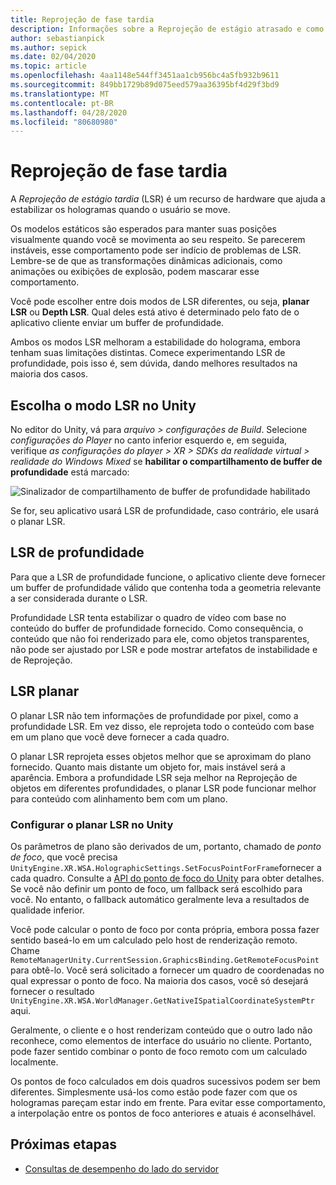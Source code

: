 ```yaml
---
title: Reprojeção de fase tardia
description: Informações sobre a Reprojeção de estágio atrasado e como usá-la.
author: sebastianpick
ms.author: sepick
ms.date: 02/04/2020
ms.topic: article
ms.openlocfilehash: 4aa1148e544ff3451aa1cb956bc4a5fb932b9611
ms.sourcegitcommit: 849bb1729b89d075eed579aa36395bf4d29f3bd9
ms.translationtype: MT
ms.contentlocale: pt-BR
ms.lasthandoff: 04/28/2020
ms.locfileid: "80680980"
---
```

# <a name="late-stage-reprojection"></a>Reprojeção de fase tardia

A *Reprojeção de estágio tardia* (LSR) é um recurso de hardware que ajuda a estabilizar os hologramas quando o usuário se move.

Os modelos estáticos são esperados para manter suas posições visualmente quando você se movimenta ao seu respeito. Se parecerem instáveis, esse comportamento pode ser indício de problemas de LSR. Lembre-se de que as transformações dinâmicas adicionais, como animações ou exibições de explosão, podem mascarar esse comportamento.

Você pode escolher entre dois modos de LSR diferentes, ou seja, **planar LSR** ou **Depth LSR**. Qual deles está ativo é determinado pelo fato de o aplicativo cliente enviar um buffer de profundidade.

Ambos os modos LSR melhoram a estabilidade do holograma, embora tenham suas limitações distintas. Comece experimentando LSR de profundidade, pois isso é, sem dúvida, dando melhores resultados na maioria dos casos.

## <a name="choose-lsr-mode-in-unity"></a>Escolha o modo LSR no Unity

No editor do Unity, vá para *arquivo > configurações de Build*. Selecione *configurações do Player* no canto inferior esquerdo e, em seguida, verifique *as configurações do player > XR > SDKs da realidade virtual > realidade do Windows Mixed* se **habilitar o compartilhamento de buffer de profundidade** está marcado:

![Sinalizador de compartilhamento de buffer de profundidade habilitado](./media/unity-depth-buffer-sharing-enabled.png)

Se for, seu aplicativo usará LSR de profundidade, caso contrário, ele usará o planar LSR.

## <a name="depth-lsr"></a>LSR de profundidade

Para que a LSR de profundidade funcione, o aplicativo cliente deve fornecer um buffer de profundidade válido que contenha toda a geometria relevante a ser considerada durante o LSR.

Profundidade LSR tenta estabilizar o quadro de vídeo com base no conteúdo do buffer de profundidade fornecido. Como consequência, o conteúdo que não foi renderizado para ele, como objetos transparentes, não pode ser ajustado por LSR e pode mostrar artefatos de instabilidade e de Reprojeção.

## <a name="planar-lsr"></a>LSR planar

O planar LSR não tem informações de profundidade por pixel, como a profundidade LSR. Em vez disso, ele reprojeta todo o conteúdo com base em um plano que você deve fornecer a cada quadro.

O planar LSR reprojeta esses objetos melhor que se aproximam do plano fornecido. Quanto mais distante um objeto for, mais instável será a aparência. Embora a profundidade LSR seja melhor na Reprojeção de objetos em diferentes profundidades, o planar LSR pode funcionar melhor para conteúdo com alinhamento bem com um plano.

### <a name="configure-planar-lsr-in-unity"></a>Configurar o planar LSR no Unity

Os parâmetros de plano são derivados de um, portanto, chamado de *ponto de foco*, que você precisa `UnityEngine.XR.WSA.HolographicSettings.SetFocusPointForFrame`fornecer a cada quadro. Consulte a [API do ponto de foco do Unity](https://docs.microsoft.com/windows/mixed-reality/focus-point-in-unity) para obter detalhes. Se você não definir um ponto de foco, um fallback será escolhido para você. No entanto, o fallback automático geralmente leva a resultados de qualidade inferior.

Você pode calcular o ponto de foco por conta própria, embora possa fazer sentido baseá-lo em um calculado pelo host de renderização remoto. Chame `RemoteManagerUnity.CurrentSession.GraphicsBinding.GetRemoteFocusPoint` para obtê-lo. Você será solicitado a fornecer um quadro de coordenadas no qual expressar o ponto de foco. Na maioria dos casos, você só desejará fornecer o resultado `UnityEngine.XR.WSA.WorldManager.GetNativeISpatialCoordinateSystemPtr` aqui.

Geralmente, o cliente e o host renderizam conteúdo que o outro lado não reconhece, como elementos de interface do usuário no cliente. Portanto, pode fazer sentido combinar o ponto de foco remoto com um calculado localmente.

Os pontos de foco calculados em dois quadros sucessivos podem ser bem diferentes. Simplesmente usá-los como estão pode fazer com que os hologramas pareçam estar indo em frente. Para evitar esse comportamento, a interpolação entre os pontos de foco anteriores e atuais é aconselhável.

## <a name="next-steps"></a>Próximas etapas

* [Consultas de desempenho do lado do servidor](performance-queries.md)
